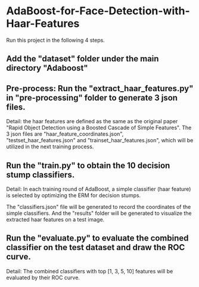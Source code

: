 # AdaBoost-for-Face-Detection-with-Haar-Features 

Run this project in the following 4 steps.

## Add the "dataset" folder under the main directory "Adaboost"

## Pre-process: Run the "extract_haar_features.py" in "pre-processing" folder to generate 3 json files. 

Detail: the haar features are defined as the same as the original paper "Rapid Object Detection using a Boosted Cascade of Simple Features". The 3 json files are "haar_feature_coordinates.json", "testset_haar_features.json" and "trainset_haar_features.json", which will be utilized in the next training process.

## Run the "train.py" to obtain the 10 decision stump classifiers. 

Detail: In each training round of AdaBoost, a simple classifier (haar feature) is selected by optimizing the ERM for decision stumps. 

The "classifiers.json" file will be generated to record the coordinates of the simple classifiers. And the "results" folder will be generated to visualize the extracted haar features on a test image.

## Run the "evaluate.py" to evaluate the combined classifier on the test dataset and draw the ROC curve.

Detail: The combined classifiers with top [1, 3, 5, 10] features will be evaluated by their ROC curve.

